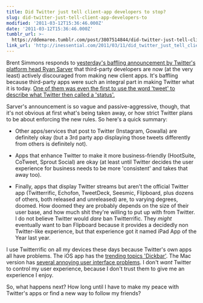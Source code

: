 ```yaml
---
title: Did Twitter just tell client-app developers to stop?
slug: did-twitter-just-tell-client-app-developers-to
modified: '2011-03-12T15:36:46.000Z'
date: '2011-03-12T15:36:46.000Z'
tumblr_url: >-
  https://ddemaree.tumblr.com/post/3807514844/did-twitter-just-tell-client-app-developers-to
link_url: 'http://inessential.com/2011/03/11/did_twitter_just_tell_client-app_develop'
---
```

Brent Simmons responds to [yesterday's baffling announcement by Twitter's platform head Ryan Sarver](http://groups.google.com/group/twitter-api-announce/browse_thread/thread/c82cd59c7a87216a?hl=en) that third-party developers are now (at the very least) actively discouraged from making new client apps. It's baffling because third-party apps were such an integral part in making Twitter what it is today. [One of them was even the first to use the word 'tweet' to describe what Twitter then called a 'status'.](http://furbo.org/2011/03/11/twitterrific-firsts/)

Sarver's announcement is so vague and passive-aggressive, though, that it's not obvious at first what's being taken away, or how strict Twitter plans to be about enforcing the new rules. So here's a quick summary:

*   Other apps/services that post to Twitter (Instagram, Gowalla) are definitely okay (but a 3rd party app displaying those tweets differently from others is definitely not).
    
*   Apps that enhance Twitter to make it more business-friendly (HootSuite, CoTweet, Sprout Social) are okay (at least until Twitter decides the user experience for business needs to be more 'consistent' and takes that away too).
    
*   Finally, apps that display Twitter streams but aren't the official Twitter app (Twitterrific, Echofon, TweetDeck, Seesmic, Flipboard, plus dozens of others, both released and unreleased) are, to varying degrees, doomed. How doomed they are probably depends on the size of their user base, and how much shit they're willing to put up with from Twitter. I do not believe Twitter would _dare_ ban Twitterrific. They _might_ eventually want to ban Flipboard because it provides a decidedly non Twitter-like experience, but that experience got it named iPad App of the Year last year.
    

I use Twitterrific on all my devices these days because Twitter's own apps all have problems. The iOS app has the [trending topics 'Dickbar'](http://dickbar.org/). The Mac version has [several annoying user interface problems](http://log.demaree.me/post/2748326166/back-to-the-mac). I don't _want_ Twitter to control my user experience, because I don't trust them to give me an experience I enjoy.

So, what happens next? How long until I have to make my peace with Twitter's apps or find a new way to follow my friends?
